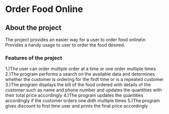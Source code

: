 # Order Food Online

## About the project

The project provides an easier way for a user to order food online\n
Provides a handy usage to user to order the food desired.

### Features of the project
1.)The user can order multiple order at a time or one order multiple times
2.)The program performs a search on the available data and determines whether the customer is ordering for the firdt time or is a repeated customer
3.)The program displays the bill of the food ordered with details of the customer such as name and phone number and updates the quantities with their total price accordingly
4.)The program updates the quantities accordingly if the customer orders one didh multiple times
5.)The program gives discount to first time user and prints the final price accordingly
